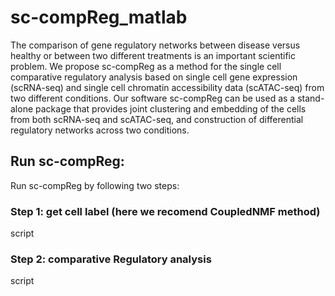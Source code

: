 # sc-compReg_matlab
 The comparison of gene regulatory networks between disease versus healthy or between two different treatments is an important scientific problem. We propose sc-compReg as a method for the single cell comparative regulatory analysis based on single cell gene expression (scRNA-seq) and single cell chromatin accessibility data (scATAC-seq) from two different conditions. Our software sc-compReg can be used as a stand-alone package that provides joint clustering and embedding of the cells from both scRNA-seq and scATAC-seq, and construction of differential regulatory networks across two conditions.
## Run sc-compReg:

Run sc-compReg by following two steps:

### Step 1: get cell label (here we recomend CoupledNMF method)

script

### Step 2: comparative Regulatory analysis

script
